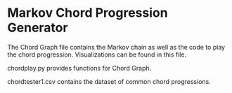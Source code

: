 # Markov Chord Progression Generator

The Chord Graph file contains the Markov chain as well as the code to play the chord progression. Visualizations can be found in this file. 

chordplay.py provides functions for Chord Graph. 

chordtester1.csv contains the dataset of common chord progressions. 
